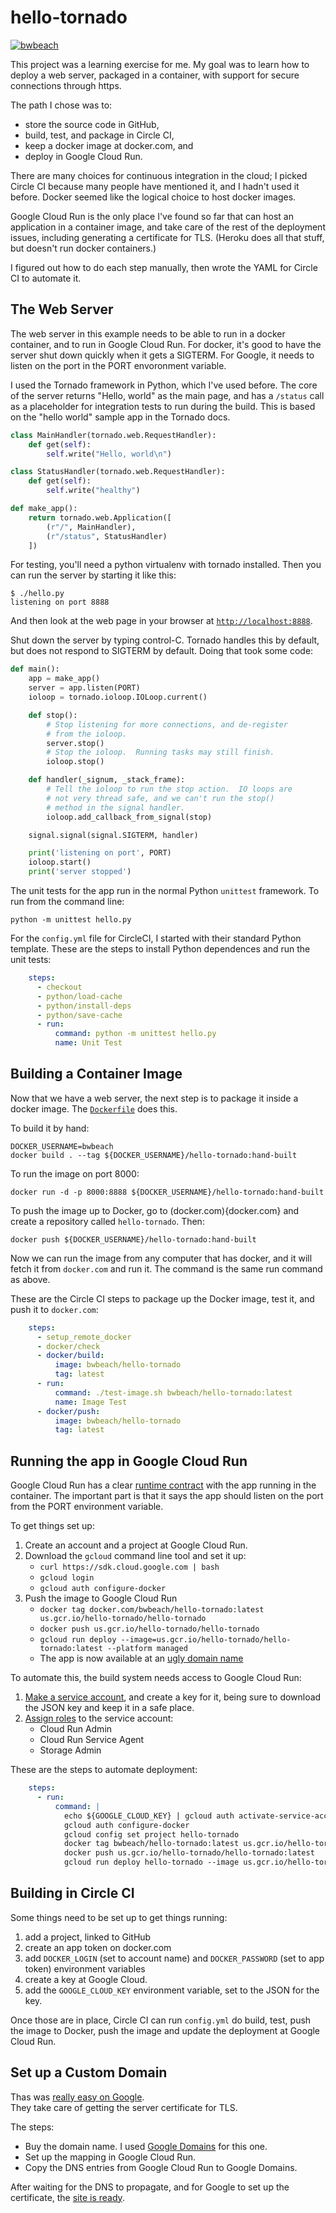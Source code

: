 # hello-tornado

[![bwbeach](https://circleci.com/gh/bwbeach/hello-tornado.svg?style=svg&branch=master)](https://app.circleci.com/pipelines/github/bwbeach/hello-tornado?branch=master)

This project was a learning exercise for me.  My goal was to learn
how to deploy a web server, packaged in a container, with support for
secure connections through https.

The path I chose was to:

- store the source code in GitHub,
- build, test, and package in Circle CI,
- keep a docker image at docker.com, and
- deploy in Google Cloud Run.

There are many choices for continuous integration in the cloud;
I picked Circle CI because many people have mentioned it, and I
hadn't used it before.  Docker seemed like the logical choice to
host docker images.

Google Cloud Run is the only place I've found so far that can host
an application in a container image, and take care of the rest
of the deployment issues, including generating a certificate for
TLS.  (Heroku does all that stuff, but doesn't run docker containers.)

I figured out how to do each step manually, then wrote the YAML for Circle CI
to automate it.

## The Web Server

The web server in this example needs to be able to run
in a docker container, and to run in Google Cloud Run.
For docker, it's good to have the server shut down quickly
when it gets a SIGTERM.  For Google, it
needs to listen on the port in the PORT envoronment variable.

I used the Tornado framework in Python, which I've used before.
The core of the server returns "Hello, world" as the main page,
and has a `/status` call as a placeholder for integration
tests to run during the build.  This is based on the "hello world"
sample app in the Tornado docs.

```python
class MainHandler(tornado.web.RequestHandler):
    def get(self):
        self.write("Hello, world\n")

class StatusHandler(tornado.web.RequestHandler):
    def get(self):
        self.write("healthy")

def make_app():
    return tornado.web.Application([
        (r"/", MainHandler),
        (r"/status", StatusHandler)
    ])
```

For testing, you'll need a python virtualenv with tornado
installed.  Then you can run the server by starting it
like this:

```
$ ./hello.py
listening on port 8888
```

And then look at the web page in your browser at [`http://localhost:8888`](http://localhost:8888).

Shut down the server by typing control-C.  Tornado handles this by default, but does
not respond to SIGTERM by default.  Doing that took some code:

```python
def main():
    app = make_app()
    server = app.listen(PORT)
    ioloop = tornado.ioloop.IOLoop.current()

    def stop():
        # Stop listening for more connections, and de-register
        # from the ioloop.
        server.stop()
        # Stop the ioloop.  Running tasks may still finish.
        ioloop.stop()

    def handler(_signum, _stack_frame):
        # Tell the ioloop to run the stop action.  IO loops are
        # not very thread safe, and we can't run the stop()
        # method in the signal handler.
        ioloop.add_callback_from_signal(stop)

    signal.signal(signal.SIGTERM, handler)

    print('listening on port', PORT)
    ioloop.start()
    print('server stopped')
```

The unit tests for the app run in the normal Python `unittest` framework.
To run from the command line:

```
python -m unittest hello.py
```

For the `config.yml` file for CircleCI, I started with their standard Python template.
These are the steps to install Python dependences and run the unit tests:

```yaml
    steps:
      - checkout
      - python/load-cache
      - python/install-deps
      - python/save-cache
      - run:
          command: python -m unittest hello.py
          name: Unit Test

```

## Building a Container Image

Now that we have a web server, the next step is to package it inside
a docker image.  The [`Dockerfile`](https://github.com/bwbeach/hello-tornado/blob/master/Dockerfile) does this.

To build it by hand:

```
DOCKER_USERNAME=bwbeach
docker build . --tag ${DOCKER_USERNAME}/hello-tornado:hand-built
```

To run the image on port 8000:

```
docker run -d -p 8000:8888 ${DOCKER_USERNAME}/hello-tornado:hand-built
```

To push the image up to Docker, go to (docker.com){docker.com} and create
a repository called `hello-tornado`.  Then:

```
docker push ${DOCKER_USERNAME}/hello-tornado:hand-built
```

Now we can run the image from any computer that has docker, and
it will fetch it from `docker.com` and run it.  The command is the
same run command as above.

These are the Circle CI steps to package up the Docker image, test
it, and push it to `docker.com`:

```yaml
    steps:
      - setup_remote_docker
      - docker/check
      - docker/build:
          image: bwbeach/hello-tornado
          tag: latest
      - run:
          command: ./test-image.sh bwbeach/hello-tornado:latest
          name: Image Test
      - docker/push:
          image: bwbeach/hello-tornado
          tag: latest
```

## Running the app in Google Cloud Run

Google Cloud Run has a clear
[runtime contract](https://cloud.google.com/run/docs/reference/container-contract)
with the app running in the container.  The important part is that it
says the app should listen on the port from the PORT environment variable.

To get things set up:

1. Create an account and a project at Google Cloud Run.
1. Download the `gcloud` command line tool and set it up:
   - `curl https://sdk.cloud.google.com | bash`
   - `gcloud login`
   - `gcloud auth configure-docker`
1. Push the image to Google Cloud Run
   - `docker tag docker.com/bwbeach/hello-tornado:latest us.gcr.io/hello-tornado/hello-tornado`
   - `docker push us.gcr.io/hello-tornado/hello-tornado`
   - `gcloud run deploy --image=us.gcr.io/hello-tornado/hello-tornado:latest --platform managed` 
   - The app is now available at an [ugly domain name](https://hello-tornado-yd7w2njldq-uw.a.run.app)
   
To automate this, the build system needs access to Google Cloud Run:

1. [Make a service account](https://console.cloud.google.com/iam-admin/serviceaccounts), and create a key for it,
   being sure to download the JSON key and keep it in a safe place.
1. [Assign roles](https://console.cloud.google.com/iam-admin/iam) to the service account:
   - Cloud Run Admin
   - Cloud Run Service Agent
   - Storage Admin

These are the steps to automate deployment:

```yaml
    steps:
      - run:
          command: |
            echo ${GOOGLE_CLOUD_KEY} | gcloud auth activate-service-account --key-file=-
            gcloud auth configure-docker
            gcloud config set project hello-tornado
            docker tag bwbeach/hello-tornado:latest us.gcr.io/hello-tornado/hello-tornado:latest
            docker push us.gcr.io/hello-tornado/hello-tornado:latest
            gcloud run deploy hello-tornado --image us.gcr.io/hello-tornado/hello-tornado:latest --platform managed --region us-west1
```

## Building in Circle CI

Some things need to be set up to get things running:

1. add a project, linked to GitHub
1. create an app token on docker.com
1. add `DOCKER_LOGIN` (set to account name) and `DOCKER_PASSWORD` (set to app token) environment variables
1. create a key at Google Cloud.
1. add the `GOOGLE_CLOUD_KEY` environment variable, set to the JSON for the key.

Once those are in place, Circle CI can run `config.yml` do build,
test, push the image to Docker, push the image and update the
deployment at Google Cloud Run.

## Set up a Custom Domain

Thas was [really easy on Google](https://cloud.google.com/run/docs/mapping-custom-domains).  
They take care of getting the server certificate for TLS.

The steps:

- Buy the domain name.  I used [Google Domains](https://domains.google.com/m/registrar) for this one.
- Set up the mapping in Google Cloud Run.
- Copy the DNS entries from Google Cloud Run to Google Domains.

After waiting for the DNS to propagate, and for Google to set up the certificate, 
the [site is ready](https://maui-labs.net). 
